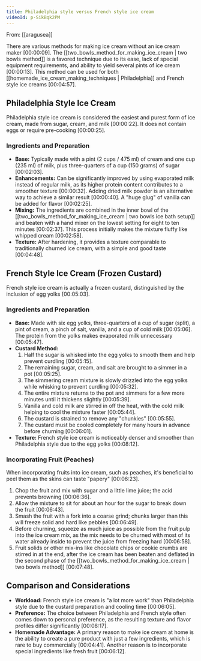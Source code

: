 ```yaml
---
title: Philadelphia style versus French style ice cream
videoId: p-SikBqk2PM
---
```


From: [[aragusea]] <br/> 

There are various methods for making ice cream without an ice cream maker <a class="yt-timestamp" data-t="00:00:09">[00:00:09]</a>. The [[two_bowls_method_for_making_ice_cream | two bowls method]] is a favored technique due to its ease, lack of special equipment requirements, and ability to yield several pints of ice cream <a class="yt-timestamp" data-t="00:00:13">[00:00:13]</a>. This method can be used for both [[homemade_ice_cream_making_techniques | Philadelphia]] and French style ice creams <a class="yt-timestamp" data-t="00:04:57">[00:04:57]</a>.

## Philadelphia Style Ice Cream

Philadelphia style ice cream is considered the easiest and purest form of ice cream, made from sugar, cream, and milk <a class="yt-timestamp" data-t="00:00:22">[00:00:22]</a>. It does not contain eggs or require pre-cooking <a class="yt-timestamp" data-t="00:00:25">[00:00:25]</a>.

### Ingredients and Preparation
*   **Base:** Typically made with a pint (2 cups / 475 ml) of cream and one cup (235 ml) of milk, plus three-quarters of a cup (150 grams) of sugar <a class="yt-timestamp" data-t="00:02:03">[00:02:03]</a>.
*   **Enhancements:** Can be significantly improved by using evaporated milk instead of regular milk, as its higher protein content contributes to a smoother texture <a class="yt-timestamp" data-t="00:00:32">[00:00:32]</a>. Adding dried milk powder is an alternative way to achieve a similar result <a class="yt-timestamp" data-t="00:00:40">[00:00:40]</a>. A "huge glug" of vanilla can be added for flavor <a class="yt-timestamp" data-t="00:02:25">[00:02:25]</a>.
*   **Mixing:** The ingredients are combined in the inner bowl of the [[two_bowls_method_for_making_ice_cream | two bowls ice bath setup]] and beaten with a hand mixer on the lowest setting for eight to ten minutes <a class="yt-timestamp" data-t="00:02:37">[00:02:37]</a>. This process initially makes the mixture fluffy like whipped cream <a class="yt-timestamp" data-t="00:02:58">[00:02:58]</a>.
*   **Texture:** After hardening, it provides a texture comparable to traditionally churned ice cream, with a simple and good taste <a class="yt-timestamp" data-t="00:04:48">[00:04:48]</a>.

## French Style Ice Cream (Frozen Custard)

French style ice cream is actually a frozen custard, distinguished by the inclusion of egg yolks <a class="yt-timestamp" data-t="00:05:03">[00:05:03]</a>.

### Ingredients and Preparation
*   **Base:** Made with six egg yolks, three-quarters of a cup of sugar (split), a pint of cream, a pinch of salt, vanilla, and a cup of cold milk <a class="yt-timestamp" data-t="00:05:06">[00:05:06]</a>. The protein from the yolks makes evaporated milk unnecessary <a class="yt-timestamp" data-t="00:05:47">[00:05:47]</a>.
*   **Custard Method:**
    1.  Half the sugar is whisked into the egg yolks to smooth them and help prevent curdling <a class="yt-timestamp" data-t="00:05:15">[00:05:15]</a>.
    2.  The remaining sugar, cream, and salt are brought to a simmer in a pot <a class="yt-timestamp" data-t="00:05:25">[00:05:25]</a>.
    3.  The simmering cream mixture is slowly drizzled into the egg yolks while whisking to prevent curdling <a class="yt-timestamp" data-t="00:05:32">[00:05:32]</a>.
    4.  The entire mixture returns to the pot and simmers for a few more minutes until it thickens slightly <a class="yt-timestamp" data-t="00:05:39">[00:05:39]</a>.
    5.  Vanilla and cold milk are stirred in off the heat, with the cold milk helping to cool the mixture faster <a class="yt-timestamp" data-t="00:05:44">[00:05:44]</a>.
    6.  The custard is strained to remove any "chunkies" <a class="yt-timestamp" data-t="00:05:55">[00:05:55]</a>.
    7.  The custard must be cooled completely for many hours in advance before churning <a class="yt-timestamp" data-t="00:06:01">[00:06:01]</a>.
*   **Texture:** French style ice cream is noticeably denser and smoother than Philadelphia style due to the egg yolks <a class="yt-timestamp" data-t="00:08:12">[00:08:12]</a>.

### Incorporating Fruit (Peaches)
When incorporating fruits into ice cream, such as peaches, it's beneficial to peel them as the skins can taste "papery" <a class="yt-timestamp" data-t="00:06:23">[00:06:23]</a>.
1.  Chop the fruit and mix with sugar and a little lime juice; the acid prevents browning <a class="yt-timestamp" data-t="00:06:36">[00:06:36]</a>.
2.  Allow the mixture to sit for about an hour for the sugar to break down the fruit <a class="yt-timestamp" data-t="00:06:43">[00:06:43]</a>.
3.  Smash the fruit with a fork into a coarse grind; chunks larger than this will freeze solid and hard like pebbles <a class="yt-timestamp" data-t="00:06:49">[00:06:49]</a>.
4.  Before churning, squeeze as much juice as possible from the fruit pulp into the ice cream mix, as the mix needs to be churned with most of its water already inside to prevent the juice from freezing hard <a class="yt-timestamp" data-t="00:06:58">[00:06:58]</a>.
5.  Fruit solids or other mix-ins like chocolate chips or cookie crumbs are stirred in at the end, after the ice cream has been beaten and deflated in the second phase of the [[two_bowls_method_for_making_ice_cream | two bowls method]] <a class="yt-timestamp" data-t="00:07:48">[00:07:48]</a>.

## Comparison and Considerations
*   **Workload:** French style ice cream is "a lot more work" than Philadelphia style due to the custard preparation and cooling time <a class="yt-timestamp" data-t="00:06:05">[00:06:05]</a>.
*   **Preference:** The choice between Philadelphia and French style often comes down to personal preference, as the resulting texture and flavor profiles differ significantly <a class="yt-timestamp" data-t="00:08:17">[00:08:17]</a>.
*   **Homemade Advantage:** A primary reason to make ice cream at home is the ability to create a pure product with just a few ingredients, which is rare to buy commercially <a class="yt-timestamp" data-t="00:04:41">[00:04:41]</a>. Another reason is to incorporate special ingredients like fresh fruit <a class="yt-timestamp" data-t="00:06:12">[00:06:12]</a>.